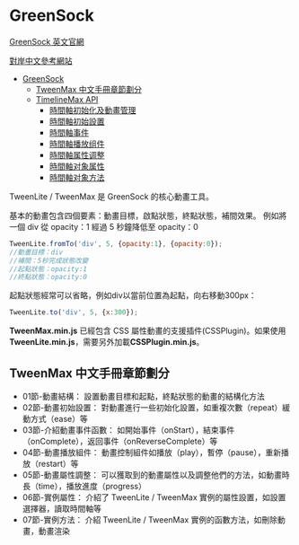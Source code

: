 # GreenSock

[GreenSock 英文官網](https://greensock.com/)

[對岸中文參考網站](https://www.tweenmax.com.cn/)

<!-- toc -->

- [GreenSock](#greensock)
  - [TweenMax 中文手冊章節劃分](#tweenmax-%e4%b8%ad%e6%96%87%e6%89%8b%e5%86%8a%e7%ab%a0%e7%af%80%e5%8a%83%e5%88%86)
  - [TimelineMax API](#timelinemax-api)
    - [時間軸初始化及動畫管理](#%e6%99%82%e9%96%93%e8%bb%b8%e5%88%9d%e5%a7%8b%e5%8c%96%e5%8f%8a%e5%8b%95%e7%95%ab%e7%ae%a1%e7%90%86)
    - [時間軸初始設置](#%e6%99%82%e9%96%93%e8%bb%b8%e5%88%9d%e5%a7%8b%e8%a8%ad%e7%bd%ae)
    - [時間軸事件](#%e6%99%82%e9%96%93%e8%bb%b8%e4%ba%8b%e4%bb%b6)
    - [時間軸播放组件](#%e6%99%82%e9%96%93%e8%bb%b8%e6%92%ad%e6%94%be%e7%bb%84%e4%bb%b6)
    - [時間軸属性调整](#%e6%99%82%e9%96%93%e8%bb%b8%e5%b1%9e%e6%80%a7%e8%b0%83%e6%95%b4)
    - [時間軸对象属性](#%e6%99%82%e9%96%93%e8%bb%b8%e5%af%b9%e8%b1%a1%e5%b1%9e%e6%80%a7)
    - [時間軸对象方法](#%e6%99%82%e9%96%93%e8%bb%b8%e5%af%b9%e8%b1%a1%e6%96%b9%e6%b3%95)

<!-- tocstop -->

TweenLite / TweenMax 是 GreenSock 的核心動畫工具。

基本的動畫包含四個要素：動畫目標，啟點狀態，終點狀態，補間效果。
例如將一個 div 從 opacity：1 經過 5 秒鐘降低至 opacity：0

```js
TweenLite.fromTo('div', 5, {opacity:1}, {opacity:0});
//動畫目標：div
//補間：5秒完成狀態改變
//起點狀態：opacity:1
//終點狀態：opacity:0
```

起點狀態經常可以省略，例如div以當前位置為起點，向右移動300px：

```js
TweenLite.to('div', 5, {x:300});
```

**TweenMax.min.js** 已經包含 CSS 屬性動畫的支援插件(CSSPlugin)。如果使用 **TweenLite.min.js**，需要另外加載**CSSPlugin.min.js**。

## TweenMax 中文手冊章節劃分

- 01節-動畫結構：
設置動畫目標和起點，終點狀態的動畫的結構化方法
- 02節-動畫初始設置：
對動畫進行一些初始化設置，如重複次數（repeat）緩動方式（ease）等
- 03節-介紹動畫事件函數：
如開始事件（onStart），結束事件（onComplete），返回事件（onReverseComplete）等
- 04節-動畫播放組件：
動畫控制組件如播放（play），暫停（pause），重新播放（restart）等
- 05節-動畫屬性調整：
可以獲取到的動畫屬性以及調整他們的方法，如動畫時長（time），播放進度（progress）
- 06節-實例屬性：
介紹了 TweenLite / TweenMax 實例的屬性設置，如設置選擇器，讀取時間軸等
- 07節-實例方法：
介紹 TweenLite / TweenMax 實例的函數方法，如刪除動畫，動畫渲染

